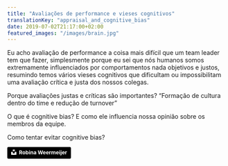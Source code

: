 ```yaml
---
title: "Avaliações de performance e vieses cognitivos"
translationKey: "appraisal_and_cognitive_bias"
date: 2019-07-02T21:17:00+02:00
featured_images: "/images/brain.jpg"
---
```

Eu acho avaliação de performance a coisa mais difícil que um team leader tem que fazer, simplesmente porque eu sei que nós humanos somos extremamente influenciados por comportamentos nada objetivos e justos, resumindo temos vários vieses cognitivos que dificultam ou impossibilitam uma avaliação crítica e justa dos nossos colegas.

Porque avaliações justas e críticas são importantes? “Formação de cultura dentro do time e redução de turnover”

O que é cognitive bias? E como ele influencia nossa opinião sobre os membros da equipe.

Como tentar evitar cognitive bias?



<a style="background-color:black;color:white;text-decoration:none;padding:4px 6px;font-family:-apple-system, BlinkMacSystemFont, &quot;San Francisco&quot;, &quot;Helvetica Neue&quot;, Helvetica, Ubuntu, Roboto, Noto, &quot;Segoe UI&quot;, Arial, sans-serif;font-size:12px;font-weight:bold;line-height:1.2;display:inline-block;border-radius:3px" href="https://unsplash.com/@averey?utm_medium=referral&amp;utm_campaign=photographer-credit&amp;utm_content=creditBadge" target="_blank" rel="noopener noreferrer" title="Download free do whatever you want high-resolution photos from Robina Weermeijer"><span style="display:inline-block;padding:2px 3px"><svg xmlns="http://www.w3.org/2000/svg" style="height:12px;width:auto;position:relative;vertical-align:middle;top:-2px;fill:white" viewBox="0 0 32 32"><title>unsplash-logo</title><path d="M10 9V0h12v9H10zm12 5h10v18H0V14h10v9h12v-9z"></path></svg></span><span style="display:inline-block;padding:2px 3px">Robina Weermeijer</span></a>
